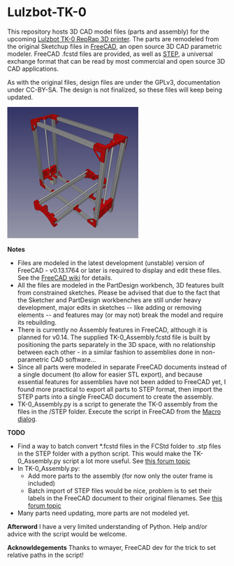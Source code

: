 Lulzbot-TK-0
============
This repository hosts 3D CAD model files (parts and assembly) for the upcoming [Lulzbot TK-0 RepRap 3D printer](http://devel.lulzbot.com/TK-0/). The parts are remodeled from the original Sketchup files in [FreeCAD](http://free-cad.sourceforge.net/), an open source 3D CAD parametric modeler. FreeCAD .fcstd files are provided, as well as [STEP](http://en.wikipedia.org/wiki/ISO_10303), a universal exchange format that can be read by most commercial and open source 3D CAD applications.

As with the original files, design files are under the GPLv3, documentation under CC-BY-SA. The design is not finalized, so these files will keep being updated.

![The TK-0 Assembly in FreeCAD](TK-0_Assembly_thumb.png)

**Notes**
* Files are modeled in the latest development (unstable) version of FreeCAD - v0.13.1764 or later is required to display and edit these files. See the [FreeCAD wiki](https://sourceforge.net/apps/mediawiki/free-cad/index.php?title=Download#Development_Versions) for details.
* All the files are modeled in the PartDesign workbench, 3D features built from constrained sketches. Please be advised that due to the fact that the Sketcher and PartDesign workbenches are still under heavy development, major edits in sketches -- like adding or removing elements -- and features may (or may not) break the model and require its rebuilding.
* There is currently no Assembly features in FreeCAD, although it is planned for v0.14. The supplied TK-0_Assembly.fcstd file is built by positioning the parts separately in the 3D space, with no relationship between each other - in a similar fashion to assemblies done in non-parametric CAD software...
* Since all parts were modeled in separate FreeCAD documents instead of a single document (to allow for easier STL export), and because essential features for assemblies have not been added to FreeCAD yet, I found more practical to export all parts to STEP format, then import the STEP parts into a single FreeCAD document to create the assembly.
* TK-0_Assembly.py is a script to generate the TK-0 assembly from the files in the /STEP folder. Execute the script in FreeCAD from the [Macro dialog](https://sourceforge.net/apps/mediawiki/free-cad/index.php?title=Macros).

**TODO**
* Find a way to batch convert *.fcstd files in the FCStd folder to .stp files in the STEP folder with a python script. This would make the TK-0_Assembly.py script a lot more useful. See [this forum topic](https://sourceforge.net/apps/phpbb/free-cad/viewtopic.php?f=3&t=3332)
* In TK-0_Assembly.py:
  * Add more parts to the assembly (for now only the outer frame is included)
  * Batch import of STEP files would be nice, problem is to set their labels in the FreeCAD document to their original filenames. See [this forum topic](https://sourceforge.net/apps/phpbb/free-cad/viewtopic.php?f=3&t=3332)
* Many parts need updating, more parts are not modeled yet.

**Afterword**
I have a very limited understanding of Python. Help and/or advice with the script would be welcome.

**Acknowldegements**
Thanks to wmayer, FreeCAD dev for the trick to set relative paths in the script!
